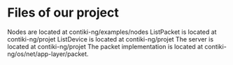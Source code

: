 
# Files of our project

Nodes are located at contiki-ng/examples/nodes
ListPacket is located at contiki-ng/projet
ListDevice is located at contiki-ng/projet
The server is located at contiki-ng/projet
The packet implementation is located at contiki-ng/os/net/app-layer/packet.